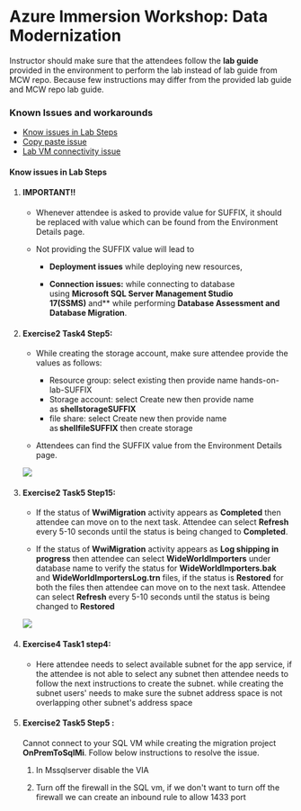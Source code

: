 # Azure Immersion Workshop: Data Modernization

Instructor should make sure that the attendees follow the **lab guide** provided in the environment to perform the lab instead of lab guide from MCW repo. Because few instructions may differ from the provided lab guide and MCW repo lab guide. 

### Known Issues and workarounds
- [Know issues in Lab Steps](#know-issues-in-lab-steps)
- [Copy paste issue](https://docs.cloudlabs.ai/Learner/Troubleshooting/CopyPaste)
- [Lab VM connectivity issue](https://docs.cloudlabs.ai/Learner/Troubleshooting/RDP)

#### Know issues in Lab Steps

1. #### IMPORTANT!! 

   - Whenever attendee is asked to provide value for SUFFIX, it should be replaced with value which can be found from the Environment Details page.
   - Not providing the SUFFIX value will lead to 
   
        - **Deployment issues** while deploying new resources, 
           
        - **Connection issues:** while connecting to database using **Microsoft SQL Server Management Studio 17(SSMS)** and** while performing **Database Assessment and Database Migration**. 



1. #### Exercise2 Task4 Step5:

   - While creating the storage account, make sure attendee provide the values as follows: 

       - Resource group: select existing then provide name hands-on-lab-SUFFIX 
       - Storage account: select Create new then provide name as **shellstorageSUFFIX** 
       - file share: select Create new then provide name as **shellfileSUFFIX** then create storage 

   - Attendees can find the SUFFIX value from the Environment Details page. 

    ![](https://github.com/CloudLabsAI-Azure/Know-Before-You-Go/blob/main/Labs/images/suffix.png?raw=true)

1. #### Exercise2 Task5 Step15:

   - If the status of **WwiMigration** activity appears as **Completed** then attendee can move on to the next task. Attendee can select **Refresh** every 5-10 seconds until the status is being changed to **Completed**.
  
   -  If the status of **WwiMigration** activity appears as **Log shipping in progress** then attendee can select **WideWorldImporters** under database name to verify the status for **WideWorldImporters.bak** and **WideWorldImportersLog.trn** files, if the status is **Restored** for both the files then attendee can move on to the next task. Attendee can select **Refresh** every 5-10 seconds until the status is being changed to **Restored**

     ![](https://github.com/CloudLabsAI-Azure/Know-Before-You-Go/blob/main/Labs/images/datamod-issue.png?raw=true)

1. #### Exercise4 Task1 step4:

   - Here attendee needs to select available subnet for the app service, if the attendee is not able to select any subnet then attendee needs to follow the next instructions to create the subnet. while creating the subnet users' needs to make sure the subnet address space is not overlapping other subnet's address space 

1. #### Exercise2 Task5 Step5 :

   Cannot connect to your SQL VM while creating the migration project **OnPremToSqlMi**. Follow below instructions to resolve the issue.
      
    1. In Mssqlserver disable the VIA
    
    1. Turn off the firewall in the SQL vm, if we don't want to turn off the firewall we can create an inbound rule to allow 1433 port

